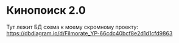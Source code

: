 # Кинопоиск 2.0
Тут лежит БД схема к моему скромному проекту:
https://dbdiagram.io/d/Filmorate_YP-66cdc40bcf8e2d1d1cfd9863
